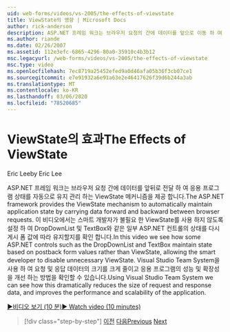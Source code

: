 ```yaml
---
uid: web-forms/videos/vs-2005/the-effects-of-viewstate
title: ViewState의 영향 | Microsoft Docs
author: rick-anderson
description: ASP.NET 프레임 워크는 브라우저 요청의 간에 데이터를 앞으로 이동 하 여 응용 프로그램 상태를 자동으로 유지 관리 하는 ViewState 메커니즘을 제공 합니다.
ms.author: riande
ms.date: 02/26/2007
ms.assetid: 112e3efc-6865-4296-80a0-35910c4b3b12
msc.legacyurl: /web-forms/videos/vs-2005/the-effects-of-viewstate
msc.type: video
ms.openlocfilehash: 7ec8719a25452efed9a0d46afa05b36f3cb07ce1
ms.sourcegitcommit: e7e91932a6e91a63e2e46417626f39d6b244a3ab
ms.translationtype: MT
ms.contentlocale: ko-KR
ms.lasthandoff: 03/06/2020
ms.locfileid: "78520685"
---
```

# <a name="the-effects-of-viewstate"></a><span data-ttu-id="cc822-103">ViewState의 효과</span><span class="sxs-lookup"><span data-stu-id="cc822-103">The Effects of ViewState</span></span>

<span data-ttu-id="cc822-104">Eric Lee</span><span class="sxs-lookup"><span data-stu-id="cc822-104">by Eric Lee</span></span>

<span data-ttu-id="cc822-105">ASP.NET 프레임 워크는 브라우저 요청 간에 데이터를 앞뒤로 전달 하 여 응용 프로그램 상태를 자동으로 유지 관리 하는 ViewState 메커니즘을 제공 합니다.</span><span class="sxs-lookup"><span data-stu-id="cc822-105">The ASP.NET framework provides the ViewState mechanism to automatically maintain application state by carrying data forward and backward between browser requests.</span></span> <span data-ttu-id="cc822-106">이 비디오에서는 스마트 개발자가 불필요 한 ViewState를 사용 하지 않도록 설정 하 여 DropDownList 및 TextBox와 같은 일부 ASP.NET 컨트롤의 상태를 다시 게시 폼 값에 따라 유지할지를 확인 합니다.</span><span class="sxs-lookup"><span data-stu-id="cc822-106">In this video we see how some ASP.NET controls such as the DropDownList and TextBox maintain state based on postback form values rather than ViewState, allowing the smart developer to disable unnecessary ViewState.</span></span> <span data-ttu-id="cc822-107">Visual Studio Team System을 사용 하 여 요청 및 응답 데이터의 크기를 크게 줄이고 응용 프로그램의 성능 및 확장성을 개선 하는 방법을 확인할 수 있습니다.</span><span class="sxs-lookup"><span data-stu-id="cc822-107">Using Visual Studio Team System we can see how this dramatically reduces the size of request and response data, and improves the performance and scalability of the application.</span></span>

[<span data-ttu-id="cc822-108">&#9654;비디오 보기 (10 분)</span><span class="sxs-lookup"><span data-stu-id="cc822-108">&#9654; Watch video (10 minutes)</span></span>](https://channel9.msdn.com/Blogs/ASP-NET-Site-Videos/the-effects-of-viewstate)

> [!div class="step-by-step"]
> <span data-ttu-id="cc822-109">[이전](using-the-load-test-agent.md)
> [다음](how-do-i-integrate-defect-tracking-with-testing.md)</span><span class="sxs-lookup"><span data-stu-id="cc822-109">[Previous](using-the-load-test-agent.md)
[Next](how-do-i-integrate-defect-tracking-with-testing.md)</span></span>

